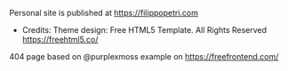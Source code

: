 
Personal site is published at https://filippopetri.com

- Credits:
Theme design: Free HTML5 Template. All Rights Reserved https://freehtml5.co/

404 page based on @purplexmoss example on https://freefrontend.com/
